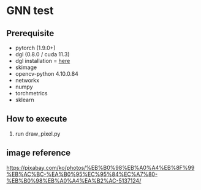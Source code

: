 # GNN test

## Prerequisite

- pytorch (1.9.0+)
- dgl (0.8.0 / cuda 11.3)
- dgl installation = [here](https://www.dgl.ai/pages/start.html)
- skimage
- opencv-python 4.10.0.84
- networkx
- numpy
- torchmetrics
- sklearn

## How to execute

1. run draw_pixel.py

## image reference

https://pixabay.com/ko/photos/%EB%B0%98%EB%A0%A4%EB%8F%99%EB%AC%BC-%EA%B0%95%EC%95%84%EC%A7%80-%EB%B0%98%EB%A0%A4%EA%B2%AC-5137124/
